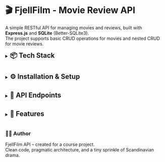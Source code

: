 # 🎬 FjellFilm - Movie Review API

A simple RESTful API for managing movies and reviews, built with **Express.js** and **SQLite** (Better-SQLite3).  
The project supports basic CRUD operations for movies and nested CRUD for movie reviews.

<details>
<summary><h2 style="display:inline" >📦 Tech Stack</h2></summary>
<br />

| **Category** | **Tool**                         |
| ------------ | -------------------------------- |
| Runtime      | Node.js                          |
| Framework    | Express.js                       |
| Database     | SQLite (via Better-SQLite3)      |
| Environment  | dotenv                           |
| Middleware   | Helmet, CORS, Express Rate Limit |
| Dev Tool     | Nodemon                          |

<br />

- **Used packages:**

```js
npm install express
npm install nodemon -D
npm install nodemon -g
npm install cors
npm install dotenv
npm install better-sqlite3
npm install express-rate-limit
npm install helmet
```

</details>
<br />
<br />
<details>
<summary><h2 style="display:inline" >⚙️ Installation & Setup</h2></summary>
<br />

⚙️ Installation & Setup

```js
// Install dependencies
npm install

// Start the server
npm run dev
```

- **The server runs on:** `http://localhost:4200`
- **Database:** Each time the server starts, `database.js` checks if the tables exist.

  - If the tables were just created (i.e., the database is new), `seed.js` is automatically run to populate initial data.

</details>
<br />
<br />
<details>
<summary><h2 style="display:inline" >🧩 API Endpoints</h2></summary>

### 👉 [Api_collection_for_Postman](Api_collection_for_Postman.json)

### 🎥 Movies

| **Method** | **Endpoint**    | **Description**              |
| ---------- | --------------- | ---------------------------- |
| GET        | /api/movies     | Fetch all movies             |
| GET        | /api/movies/:id | Fetch a specific movie by ID |
| POST       | /api/movies     | Add a new movie              |
| PUT        | /api/movies/:id | Update an existing movie     |
| DELETE     | /api/movies/:id | Delete a movie by ID         |

#### **Examples**

- Create movie: **POST** `http://localhost:4200/api/movies`

```json
{
	"title": "No Mercy",
	"director": "Richard Pearce",
	"releaseYear": 1985,
	"genre": ["Drama", "Action"]
}
```

- Read all movies data: **GET** `http://localhost:4200/api/movies`
- Read single movie data: **GET** `http://localhost:4200/api/movies/6`

- Update movie: **PUT** `http://localhost:4200/api/movies/11`

```json
{
	"title": "No Mercy",
	"director": "Richard Pearce",
	"releaseYear": 1986,
	"genre": ["Drama", "Action", "Thriller"]
}
```

- Delete movie: **DELETE** `http://localhost:4200/api/movies/11`  
  ( including cascading deletion of reviews related to a movie )

<br/>

### 📝 Reviews

| Method | Endpoint                          | Description                          |
| ------ | --------------------------------- | ------------------------------------ |
| GET    | /api/movies/:id/reviews           | Get all reviews for a specific movie |
| POST   | /api/movies/:id/reviews           | Add a review for a specific movie    |
| DELETE | /api/movies/:id/reviews/:reviewId | Delete a review by ID                |

#### **Examples**

- Create review: **POST** `http://localhost:4200/api/movies/11/reviews`

```json
{
	"name": "Avata",
	"message": "Could not care any less about this movie if I tried. Horrible, boring, and a complete waste of time.",
	"rating": 2
}
```

```json
{
	"name": "John",
	"message": " I've seen worse, but this isn't a good movie. Basinger's hotness is the only highlight.",
	"rating": 3
}
```

- Read reviews: **GET** `http://localhost:4200/api/movies/11/reviews`

- Delete review: **DELETE** `DELETE http://localhost:4200/api/movies/11/reviews/25`

</details>
<br />
<br />
<details>
<summary><h2 style="display:inline" >🧠 Features</h2></summary>
<br />

- Full CRUD operations for movies and reviews
- Foreign key constraints with cascading delete
- For just created DB automatically seeding of initial data
- Input validation and error handling
- Rate limiting and security headers
- Config-based environment control (`NODE_ENV`, `.env`)

</details>
<br />

### 👩‍💻 Author

FjellFilm API – created for a course project.  
Clean code, pragmatic architecture, and a tiny sprinkle of Scandinavian drama.
